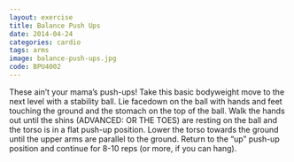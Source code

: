 ```yaml
---
layout: exercise
title: Balance Push Ups
date: 2014-04-24
categories: cardio
tags: arms
image: balance-push-ups.jpg
code: BPU4002
---
```


These ain’t your mama’s push-ups! Take this basic bodyweight move to the next level with a stability ball. Lie facedown on the ball with hands and feet touching the ground and the stomach on the top of the ball. Walk the hands out until the shins (ADVANCED: OR THE TOES) are resting on the ball and the torso is in a flat push-up position. Lower the torso towards the ground until the upper arms are parallel to the ground. Return to the “up” push-up position and continue for 8-10 reps (or more, if you can hang).
